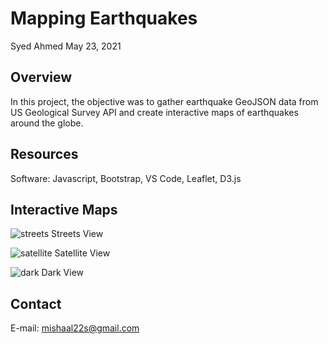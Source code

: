 # Mapping Earthquakes

Syed Ahmed
May 23, 2021 


## Overview 

In this project, the objective was to gather earthquake GeoJSON data from US Geological Survey API and create interactive maps of earthquakes around the globe. 

## Resources 
Software: Javascript, Bootstrap, VS Code, Leaflet, D3.js 

## Interactive Maps 

![streets](https://user-images.githubusercontent.com/45697471/119290079-dc3b2500-bc19-11eb-8720-88a7723ce1eb.png)
Streets View 

![satellite](https://user-images.githubusercontent.com/45697471/119290122-eceb9b00-bc19-11eb-94d2-a0bb6d6caaa2.png)
Satellite View 

![dark](https://user-images.githubusercontent.com/45697471/119290132-f248e580-bc19-11eb-8f48-d1cab84f0594.png)
Dark View 


## Contact 
E-mail: mishaal22s@gmail.com 
